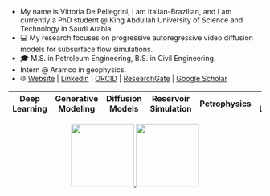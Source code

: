 -    My name is Vittoria De Pellegrini, I am Italian-Brazilian, and I am currently a PhD student @ King Abdullah University of Science and Technology in Saudi Arabia.
- 💻 My research focuses on progressive autoregressive video diffusion models for subsurface flow simulations.
- 🎓 M.S. in Petroleum Engineering, B.S. in Civil Engineering.
- Intern @ Aramco in geophysics.
- 🌐 [Website](https://vittodepe98.github.io) | [Linkedin](https://www.linkedin.com/in/vittoria-de-pellegrini-110371229/) | [ORCID](https://orcid.org/0009-0009-0286-9862) | [ResearchGate]() | [Google Scholar](https://scholar.google.com/citations?user=aUvIDgUAAAAJ&hl=it)

| Deep Learning  | Generative Modeling | Diffusion Models  | Reservoir Simulation | Petrophysics | Well-Logging |
|------------- | ------------- | ------------- | ------------- | ------------- |------------- |



<div align="center">
  <a href="https://github.com/anuraghazra/github-readme-stats">
    <img height="125" src="https://github-readme-stats.vercel.app/api?username=VittoDePe98&hide_rank=true&count_private=true&show_icons=true&custom_title=GitHub%20Stats&disable_animations=true&theme=holi&card_width=400&hide_border=true" />
  </a>
  <a href="https://github.com/anuraghazra/github-readme-stats">
    <img height="125" src="https://github-readme-stats.vercel.app/api/top-langs/?username=VittoDePe98&hide_progress=true&langs_count=10&count_private=true&size_weight=0.5&count_weight=0.5&theme=holi&card_width=400&hide_border=true" />
  </a>
</div>


